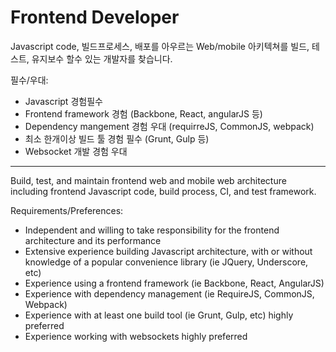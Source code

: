 # Frontend Developer
 
Javascript code, 빌드프로세스, 배포를 아우르는 Web/mobile 아키텍쳐를 빌드, 테스트, 유지보수 할수 있는 개발자를 찾습니다.

필수/우대:
- Javascript 경험필수
- Frontend framework 경험 (Backbone, React, angularJS 등)
- Dependency mangement 경험 우대 (requirreJS, CommonJS, webpack)
- 최소 한개이상 빌드 툴 경험 필수 (Grunt, Gulp 등)
- Websocket 개발 경험 우대 

---

Build, test, and maintain frontend web and mobile web architecture including frontend Javascript code, build process, CI, and test framework.

Requirements/Preferences:
- Independent and willing to take responsibility for the frontend architecture and its performance
- Extensive experience building Javascript architecture, with or without knowledge of a popular convenience library (ie JQuery, Underscore, etc)
- Experience using a frontend framework (ie Backbone, React, AngularJS)
- Experience with dependency management (ie RequireJS, CommonJS, Webpack)
- Experience with at least one build tool (ie Grunt, Gulp, etc) highly preferred
- Experience working with websockets highly preferred
